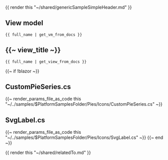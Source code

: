 {{ render this "~/shared/genericSampleSimpleHeader.md" }}

## View model

```
{{ full_name | get_vm_from_docs }}
```

## {{~ view_title ~}}

```
{{ full_name | get_view_from_docs }}
```

{{~ if !blazor ~}}
## CustomPieSeries.cs
{{~ render_params_file_as_code this "~/../samples/$PlatformSamplesFolder/Pies/Icons/CustomPieSeries.cs" ~}}

## SvgLabel.cs
{{~ render_params_file_as_code this "~/../samples/$PlatformSamplesFolder/Pies/Icons/SvgLabel.cs" ~}}
{{~ end ~}}

{{ render this "~/shared/relatedTo.md" }}